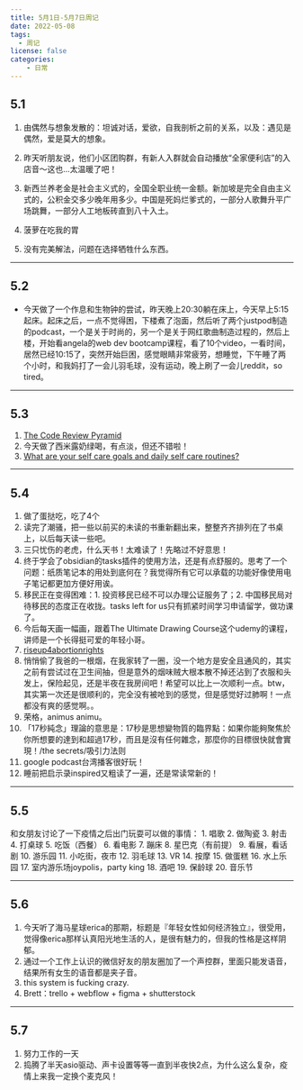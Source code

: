 ```yaml
---
title: 5月1日-5月7日周记
date: 2022-05-08
tags:
  - 周记
license: false
categories:
    - 日常
---
```


## 5.1
1. 由偶然与想象发散的：坦诚对话，爱欲，自我剖析之前的关系，以及：遇见是偶然，爱是莫大的想象。

2. 昨天听朋友说，他们小区团购群，有新人入群就会自动播放“全家便利店”的入店音～这也...太温暖了吧！

3. 新西兰养老金是社会主义式的，全国全职业统一金额。新加坡是完全自由主义式的，公积金交多少晚年用多少。中国是死妈烂爹式的，一部分人歌舞升平广场跳舞，一部分人工地板砖直到八十入土。

6. 菠萝在吃我的胃

7. 没有完美解法，问题在选择牺牲什么东西。

---
## 5.2
 - 今天做了一个作息和生物钟的尝试，昨天晚上20:30躺在床上，今天早上5:15起床。起床之后，一点不觉得困，下楼煮了泡面，然后听了两个justpod制造的podcast，一个是关于时尚的，另一个是关于网红歌曲制造过程的，然后上楼，开始看angela的web dev bootcamp课程，看了10个video，一看时间，居然已经10:15了，突然开始巨困，感觉眼睛非常疲劳，想睡觉，下午睡了两个小时，和我妈打了一会儿羽毛球，没有运动，晚上刷了一会儿reddit，so tired。
   
---
## 5.3
1. [The Code Review Pyramid](https://www.morling.dev/blog/the-code-review-pyramid/)
2. 今天做了西米露奶绿喝，有点淡，但还不错啦！
3. [What are your self care goals and daily self care routines?](https://www.reddit.com/r/productivity/comments/ug1ob9/what_are_your_self_care_goals_and_daily_self_care/?utm_source=pocket_mylist)

---
## 5.4
1. 做了蛋挞吃，吃了4个
2. 读完了潮骚，把一些以前买的未读的书重新翻出来，整整齐齐排列在了书桌上，以后每天读一些吧。
3. 三只忧伤的老虎，什么天书！太难读了！先略过不好意思！
4. 终于学会了obsidian的tasks插件的使用方法，还是有点舒服的。思考了一个问题：纸质笔记本的用处到底何在？我觉得所有它可以承载的功能好像使用电子笔记都更加方便好用诶。
5. 移民正在变得困难：1. 投资移民已经不可以办理公证服务了；2. 中国移民局对待移民的态度正在收拢。tasks left for us只有抓紧时间学习申请留学，做功课了。
6. 今后每天画一幅画，跟着The Ultimate Drawing Course这个udemy的课程，讲师是一个长得挺可爱的年轻小哥。
7. [riseup4abortionrights](https://riseup4abortionrights.org/may-14-unified-nationwide-protests/)
8. 悄悄偷了我爸的一根烟，在我家转了一圈，没一个地方是安全且通风的，其实之前有尝试过在卫生间抽，但是意外的烟味贼大根本散不掉还沾到了衣服和头发上，保险起见，还是半夜在我房间吧！希望可以比上一次顺利一点。btw，其实第一次还是很顺利的，完全没有被呛到的感觉，但是感觉好过肺啊！一点都没有爽的感觉啊。。
9. 荣格，animus animu。
10. 「17秒純念」理論的意思是：17秒是思想變物質的臨界點：如果你能夠聚焦於你所想要的達到和超過17秒，而且是沒有任何雜念，那麼你的目標很快就會實現！/the secrets/吸引力法则
11. google podcast台湾播客很好玩！
12. 睡前把启示录inspired又粗读了一遍，还是常读常新的！

---
## 5.5
和女朋友讨论了一下疫情之后出门玩耍可以做的事情：
	1. 唱歌
	2. 做陶瓷
	3. 射击
	4. 打桌球
	5. 吃饭（西餐）
	6. 看电影
	7. 蹦床
	8. 星巴克（有前提）
	9. 看展，看话剧
	10. 游乐园
	11. 小吃街，夜市
	12. 羽毛球
	13. VR
	14. 按摩
	15. 做蛋糕
	16. 水上乐园
	17. 室内游乐场joypolis，party king
	18. 酒吧
	19. 保龄球
	20. 音乐节

---
## 5.6
1. 今天听了海马星球erica的那期，标题是『年轻女性如何经济独立』，很受用，觉得像erica那样认真阳光地生活的人，是很有魅力的，但我的性格是这样阴郁。
2. 通过一个工作上认识的微信好友的朋友圈加了一个声控群，里面只能发语音，结果所有女生的语音都是夹子音。
3. this system is fucking crazy.
4. Brett：trello + webflow + figma + shutterstock

---
## 5.7
1. 努力工作的一天
2. 捣腾了半天asio驱动、声卡设置等等一直到半夜快2点，为什么这么复杂，疫情上来我一定换个麦克风！